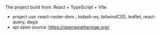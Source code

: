 The project build from :React + TypeScript + Vite
- project use :react-router-dom , lodash-es, tailwindCSS, leaflet, react-query, dayjs
- api open source: https://openweathermap.org/
